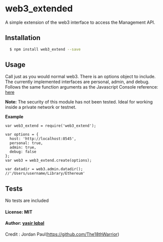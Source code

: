 # web3_extended


A simple extension of the web3 interface to access the Management API. 

## Installation

``` bash
  $ npm install web3_extend --save
```

## Usage
Call just as you would normal web3. There is an options object to include. The currently implemented interfaces are personal, admin, and debug. Follows the same function arguments as the Javascript Console reference: [here][0]

**Note:** The security of this module has not been tested. Ideal for working inside a private network or testnet. 

**Example**
```
var web3_extend = require('web3_extend');

var options = {
  host: 'http://localhost:8545',
  personal: true, 
  admin: true,
  debug: false
};
var web3 = web3_extend.create(options);

var datadir = web3.admin.datadir();
//'/Users/username/Library/Ethereum'
```

## Tests

No tests are included

#### License: MIT
#### Author: [yasir Iqbal](https://github.com/yasiriqbal776)

[0]: https://github.com/ethereum/go-ethereum/wiki/JavaScript-Console#admin

Credit :  Jordan Paul(https://github.com/The18thWarrior)
